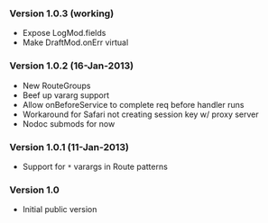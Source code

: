 ### Version 1.0.3 (working)
- Expose LogMod.fields
- Make DraftMod.onErr virtual

### Version 1.0.2 (16-Jan-2013)
- New RouteGroups
- Beef up vararg support
- Allow onBeforeService to complete req before handler runs
- Workaround for Safari not creating session key w/ proxy server
- Nodoc submods for now

### Version 1.0.1 (11-Jan-2013)
- Support for `*` varargs in Route patterns

### Version 1.0
- Initial public version